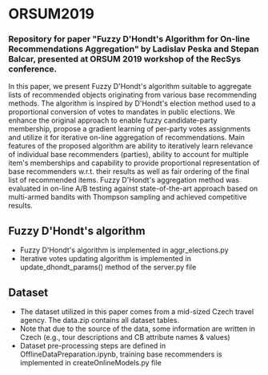 # ORSUM2019
### Repository for paper "Fuzzy D'Hondt's Algorithm for On-line Recommendations Aggregation" by Ladislav Peska and Stepan Balcar, presented at ORSUM 2019 workshop of the RecSys conference.

In this paper, we present Fuzzy D'Hondt's algorithm suitable to aggregate lists of recommended objects originating from various base recommending methods. The algorithm is inspired by D'Hondt's election method used to a proportional conversion of votes to mandates in public elections. We enhance the original approach to enable fuzzy candidate-party membership, propose a gradient learning of per-party votes assignments and utilize it for iterative on-line aggregation of recommendations. Main features of the proposed algorithm are ability to iteratively learn relevance of individual base recommenders (parties), ability to account for multiple item's memberships and capability to provide proportional representation of base recommenders w.r.t. their results as well as fair ordering of the final list of recommended items. Fuzzy D'Hondt's aggregation method was evaluated in on-line A/B testing against state-of-the-art approach based on multi-armed bandits with Thompson sampling and achieved competitive results. 

## Fuzzy D'Hondt's algorithm
- Fuzzy D'Hondt's algorithm is implemented in aggr_elections.py 
- Iterative votes updating algorithm is implemented in update_dhondt_params() method of the server.py file

## Dataset
- The dataset utilized in this paper comes from a mid-sized Czech travel agency. The data.zip contains all dataset tables. 
- Note that due to the source of the data, some information are written in Czech (e.g., tour descriptions and CB attribute names & values)
- Dataset pre-processing steps are defined in OfflineDataPreparation.ipynb, training base recommenders is implemented in createOnlineModels.py file



